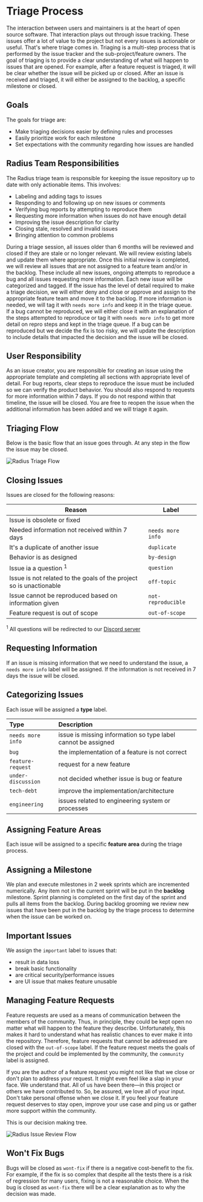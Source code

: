 # Triage Process

The interaction between users and maintainers is at the heart of open source software. That interaction plays out through issue tracking. These issues offer a lot of value to the project but not every issues is actionable or useful. That's where triage comes in. Triaging is a multi-step process that is performed by the issue tracker and the sub-project/feature owners. The goal of triaging is to provide a clear understanding of what will happen to issues that are opened. For example, after a feature request is triaged, it will be clear whether the issue will be picked up or closed. After an issue is received and triaged, it will either be assigned to the backlog, a specific milestone or closed.

## Goals

The goals for triage are:

* Make triaging decisions easier by defining rules and processes
* Easily prioritize work for each milestone
* Set expectations with the community regarding how issues are handled

## Radius Team Responsibilities

The Radius triage team is responsible for keeping the issue repository up to date with only actionable items.
This involves:

* Labeling and adding tags to issues
* Responding to and following up on new issues or comments
* Verifying bug reports by attempting to reproduce them
* Requesting more information when issues do not have enough detail
* Improving the issue description for clarity
* Closing stale, resolved and invalid issues
* Bringing attention to common problems

During a triage session, all issues older than 6 months will be reviewed and closed if they are stale or no longer relevant. We will review existing labels and update them where appropriate. Once this initial review is completed, we will review all issues that are not assigned to a feature team and/or in the backlog. These include all new issues, ongoing attempts to reproduce a bug and all issues requesting more information. Each new issue will be categorized and tagged. If the issue has the level of detail required to make a triage decision, we will either deny and close or approve and assign to the appropriate feature team and move it to the backlog. If more information is needed, we will tag it with `needs more info` and keep it in the triage queue. If a bug cannot be reproduced, we will either close it with an explanation of the steps attempted to reproduce or tag it with `needs more info` to get more detail on repro steps and kept in the triage queue. If a bug can be reproduced but we decide the fix is too risky, we will update the description to include details that impacted the decision and the issue will be closed.

## User Responsibility

As an issue creator, you are responsible for creating an issue using the appropriate template and completing all sections with appropriate level of detail. For bug reports, clear steps to reproduce the issue must be included so we can verify the product behavior. You should also respond to requests for more information within 7 days. If you do not respond within that timeline, the issue will be closed. You are free to reopen the issue when the additional information has been added and we will triage it again.

## Triaging Flow

Below is the basic flow that an issue goes through. At any step in the flow the issue may be closed.

![Radius Triage Flow](./images/radius_triage.jpg "Radius Triage Flow")

## Closing Issues

Issues are closed for the following reasons:

| **Reason** | **Label**|
----------------|----------
| Issue is obsolete or fixed | |
| Needed information not received within 7 days| `needs more info` |
| It's a duplicate of another issue| `duplicate` |
| Behavior is as designed| `by-design` |
| Issue ia a question <sup>1</sup> | `question` |
| Issue is not related to the goals of the project so is unactionable | `off-topic` |
| Issue cannot be reproduced based on information given | `not-reproducible` |
| Feature request is out of scope | `out-of-scope` |

<sup>1</sup> All questions will be redirected to our [Discord server](https://discord.gg/SRG3ePMKNy)

## Requesting Information

If an issue is missing information that we need to understand the issue, a `needs more info` label will be assigned. If the information is not received in 7 days the issue will be closed.

## Categorizing Issues

Each issue will be assigned a **type** label.

|**Type**| **Description**|
:-| :--------
| `needs more info` | issue is missing information so type label cannot be assigned |
| `bug` | the implementation of a feature is not correct |
| `feature-request` | request for a new feature |
| `under-discussion` | not decided whether issue is bug or feature |
| `tech-debt` | improve the implementation/architecture |
| `engineering` | issues related to engineering system or processes |

## Assigning Feature Areas

Each issue will be assigned to a specific **feature area** during the triage process.

## Assigning a Milestone

We plan and execute milestones in 2 week sprints which are incremented numerically. Any item not in the current sprint will be put in the **backlog** milestone. Sprint planning is completed on the first day of the sprint and pulls all items from the backlog. During backlog grooming we review new issues that have been put in the backlog by the triage process to determine when the issue can be worked on.

## Important Issues

We assign the `important` label to issues that:

* result in data loss
* break basic functionality
* are critical security/performance issues
* are UI issue that makes feature unusable

## Managing Feature Requests

Feature requests are used as a means of communication between the members of the community. Thus, in principle, they could be kept open no matter what will happen to the feature they describe. Unfortunately, this makes it hard to understand what has realistic chances to ever make it into the repository. Therefore, feature requests that cannot be addressed are closed with the `out-of-scope` label. If the feature request meets the goals of the project and could be implemented by the community, the `community` label is assigned.

If you are the author of a feature request you might not like that we close or don't plan to address your request. It might even feel like a slap in your face. We understand that. All of us have been there—in this project or others we have contributed to. So, be assured, we love all of your input. Don't take personal offense when we close it. If you feel your feature request deserves to stay open, improve your use case and ping us or gather more support within the community.

This is our decision making tree.

![Radius Issue Review Flow](./images/radius_review_new.jpg "Radius Issue Review Flow")

## Won't Fix Bugs

Bugs will be closed as `wont-fix` if there is a negative cost-benefit to the fix. For example, if the fix is so complex that despite all the tests there is a risk of regression for many users, fixing is not a reasonable choice. When the bug is closed as `wont-fix` there will be a clear explanation as to why the decision was made.
